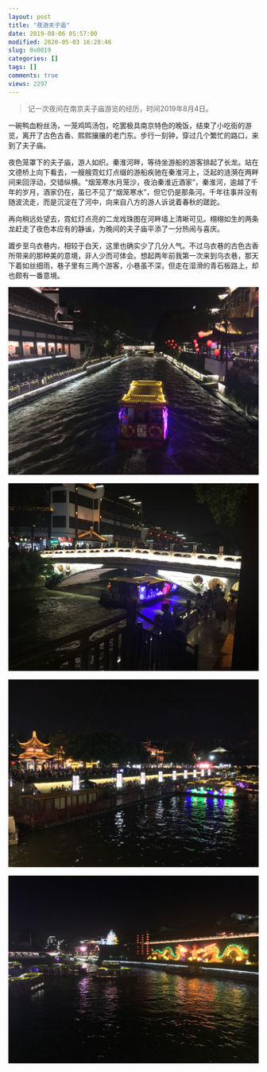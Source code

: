 ```yaml
---
layout: post
title: "夜游夫子庙"
date: 2019-08-06 05:57:00
modified: 2020-05-03 16:20:46
slug: 0x0019
categories: []
tags: []
comments: true
views: 2297
---
```

> 记一次夜间在南京夫子庙游览的经历，时间2019年8月4日。

一碗鸭血粉丝汤，一笼鸡鸣汤包，吃罢极具南京特色的晚饭，结束了小吃街的游览，离开了古色古香、熙熙攘攘的老门东。步行一刻钟，穿过几个繁忙的路口，来到了夫子庙。
<!--more-->
夜色笼罩下的夫子庙，游人如织。秦淮河畔，等待坐游船的游客排起了长龙。站在文德桥上向下看去，一艘艘霓虹灯点缀的游船疾驰在秦淮河上，泛起的涟漪在两畔间来回浮动，交错纵横。“烟笼寒水月笼沙，夜泊秦淮近酒家”，秦淮河，逾越了千年的岁月，酒家仍在，虽已不见了“烟笼寒水”，但它仍是那条河。千年往事并没有随波流走，而是沉淀在了河中，向来自八方的游人诉说着春秋的蹉跎。

再向稍远处望去，霓虹灯点亮的二龙戏珠图在河畔墙上清晰可见。栩栩如生的两条龙赶走了夜色本应有的静谧，为晚间的夫子庙平添了一分热闹与喜庆。

踱步至乌衣巷内，相较于白天，这里也确实少了几分人气。不过乌衣巷的古色古香所带来的那种美的意境，非人少而可体会。想起两年前我第一次来到乌衣巷，那天下着如丝细雨，巷子里有三两个游客，小巷虽不深，但走在湿滑的青石板路上，却也颇有一番意境。

[![秦淮河](/img/0019/0019-1.png "秦淮河")](/img/0019/0019-1.png "秦淮河")

[![夫子庙](/img/0019/0019-2.png "夫子庙")](/img/0019/0019-2.png "夫子庙")

[![夫子庙](/img/0019/0019-3.png "夫子庙")](/img/0019/0019-3.png "夫子庙")

[![二龙戏珠](/img/0019/0019-4.JPG "二龙戏珠")](/img/0019/0019-4.JPG "二龙戏珠")
